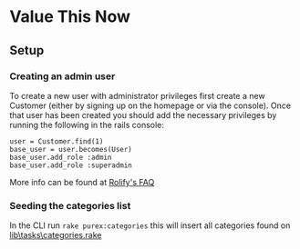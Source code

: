 # Value This Now

## Setup

### Creating an admin user

To create a new user with administrator privileges first create a new Customer (either by signing up on the homepage or via the console). Once that user has been created you should add the necessary privileges by running the following in the rails console:

```
user = Customer.find(1)
base_user = user.becomes(User)
base_user.add_role :admin 
base_user.add_role :superadmin
```

More info can be found at [Rolify's FAQ](https://github.com/EppO/rolify/wiki/FAQ#does-rolify-support-sti-)

### Seeding the categories list

In the CLI run `rake purex:categories` this will insert all categories found on [lib\tasks\categories.rake](https://github.com/slopezm/colosses/blob/master/lib/tasks/categories.rake)
